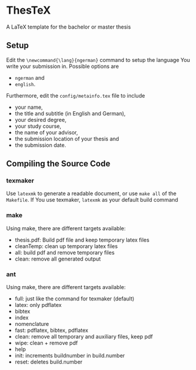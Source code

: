 ThesTeX
=======

A LaTeX template for the bachelor or master thesis

Setup
-----

Edit the <code>\newcommand{\lang}{ngerman}</code> command to setup the language You write your submission in. Possible options are
* <code>ngerman</code> and
* <code>english</code>.

Furthermore, edit the <code>config/metainfo.tex</code> file to include
* your name,
* the title and subtitle (in English and German),
* your desired degree,
* your study course,
* the name of your advisor,
* the submission location of your thesis and
* the submission date.

Compiling the Source Code
-------------------------

### texmaker

Use `latexmk` to generate a readable document, or use `make all` of the `Makefile`.
If You use texmaker, `latexmk` as your default build command

### make

Using make, there are different targets available:

* thesis.pdf: Build pdf file and keep temporary latex files
* cleanTemp: clean up temporary latex files
* all: build pdf and remove temporary files
* clean: remove all generated output

### ant

Using make, there are different targets available:

* full: just like the command for texmaker (default)
* latex: only pdflatex
* bibtex
* index
* nomenclature
* fast: pdflatex, bibtex, pdflatex
* clean: remove all temporary and auxiliary files, keep pdf
* wipe: clean + remove pdf
* help
* init: increments buildnumber in build.number
* reset: deletes build.number
